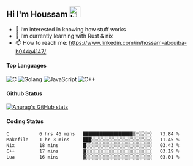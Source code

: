 ## Hi I'm Houssam <img src="https://user-images.githubusercontent.com/1303154/88677602-1635ba80-d120-11ea-84d8-d263ba5fc3c0.gif" width="28px" alt="hi">

- 👀 I’m interested in knowing how stuff works
- 🔭 I’m currently learning with Rust & nix
- 📫 How to reach me: https://www.linkedin.com/in/hossam-abouiba-b044a4147/

#### Top Languages

![C](https://img.shields.io/badge/c-%2300599C.svg?style=for-the-badge&logo=c&logoColor=white)
![Golang](https://img.shields.io/badge/go-blue?style=for-the-badge&logo=Goland)
![JavaScript](https://img.shields.io/badge/javascript-%23323330.svg?style=for-the-badge&logo=javascript&logoColor=%23F7DF1E)
![C++](https://img.shields.io/badge/C%2B%2B-blue?style=for-the-badge&logo=C%2B%2B)


#### Github Status
[![Anurag's GitHub stats](https://github-readme-stats.vercel.app/api?username=0xhoussam&theme=tokyonight)](https://github.com/anuraghazra/github-readme-stats)

#### Coding Status
<!--START_SECTION:waka-->

```txt
C           6 hrs 46 mins   ██████████████████▒░░░░░░   73.84 %
Makefile    1 hr 3 mins     ███░░░░░░░░░░░░░░░░░░░░░░   11.45 %
Nix         18 mins         █░░░░░░░░░░░░░░░░░░░░░░░░   03.43 %
C++         17 mins         ▓░░░░░░░░░░░░░░░░░░░░░░░░   03.19 %
Lua         16 mins         ▓░░░░░░░░░░░░░░░░░░░░░░░░   03.01 %
```

<!--END_SECTION:waka-->

